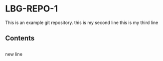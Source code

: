 # LBG-REPO-1
This is an example git repository.
this is my second line
this is my third line 
## Contents

##
new line